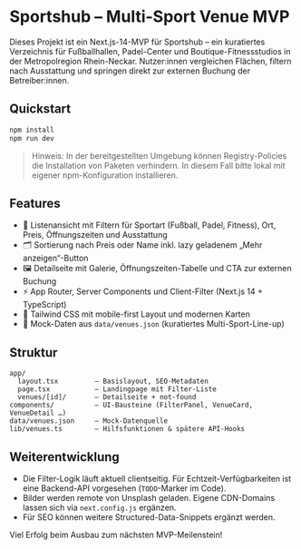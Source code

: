 # Sportshub – Multi-Sport Venue MVP

Dieses Projekt ist ein Next.js-14-MVP für Sportshub – ein kuratiertes Verzeichnis für Fußballhallen, Padel-Center und Boutique-Fitnessstudios in der Metropolregion Rhein-Neckar. Nutzer:innen vergleichen Flächen, filtern nach Ausstattung und springen direkt zur externen Buchung der Betreiber:innen.

## Quickstart

```bash
npm install
npm run dev
```

> Hinweis: In der bereitgestellten Umgebung können Registry-Policies die Installation von Paketen verhindern. In diesem Fall bitte lokal mit eigener npm-Konfiguration installieren.

## Features

- 📍 Listenansicht mit Filtern für Sportart (Fußball, Padel, Fitness), Ort, Preis, Öffnungszeiten und Ausstattung
- 🗂️ Sortierung nach Preis oder Name inkl. lazy geladenem „Mehr anzeigen“-Button
- 🖼️ Detailseite mit Galerie, Öffnungszeiten-Tabelle und CTA zur externen Buchung
- ⚡ App Router, Server Components und Client-Filter (Next.js 14 + TypeScript)
- 🎨 Tailwind CSS mit mobile-first Layout und modernen Karten
- 📁 Mock-Daten aus `data/venues.json` (kuratiertes Multi-Sport-Line-up)

## Struktur

```
app/
  layout.tsx         – Basislayout, SEO-Metadaten
  page.tsx           – Landingpage mit Filter-Liste
  venues/[id]/       – Detailseite + not-found
components/          – UI-Bausteine (FilterPanel, VenueCard, VenueDetail …)
data/venues.json     – Mock-Datenquelle
lib/venues.ts        – Hilfsfunktionen & spätere API-Hooks
```

## Weiterentwicklung

- Die Filter-Logik läuft aktuell clientseitig. Für Echtzeit-Verfügbarkeiten ist eine Backend-API vorgesehen (`TODO`-Marker im Code).
- Bilder werden remote von Unsplash geladen. Eigene CDN-Domains lassen sich via `next.config.js` ergänzen.
- Für SEO können weitere Structured-Data-Snippets ergänzt werden.

Viel Erfolg beim Ausbau zum nächsten MVP-Meilenstein!
